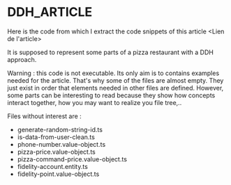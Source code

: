 # DDH_ARTICLE

Here is the code from which I extract the code snippets of this article <Lien de l'article>

It is supposed to represent some parts of a pizza restaurant with a DDH approach. 

Warning : this code is not executable. Its only aim is to contains examples needed for the article. That's why some of the files are almost empty. They just exist in order that elements needed in other files are defined. However, some parts can be interesting to read because they show how concepts interact together, how you may want to realize you file tree,..

Files without interest are : 
- generate-random-string-id.ts
- is-data-from-user-clean.ts
- phone-number.value-object.ts
- pizza-price.value-object.ts
- pizza-command-price.value-object.ts
- fidelity-account.entity.ts
- fidelity-point.value-object.ts
